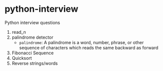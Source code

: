 # python-interview
Python interview questions 

1. read_n
2. palindrome detector
    * `palindrome`: A palindrome is a word, number, phrase, or other sequence of characters which reads the same backward as forward
3. Fibonacci Sequence
4. Quicksort
5. Reverse strings/words

